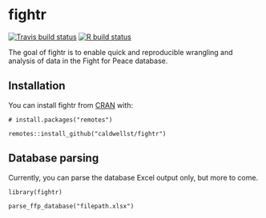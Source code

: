 
<!-- README.md is generated from README.Rmd. Please edit that file -->

fightr
======

<!-- badges: start -->

[![Travis build
status](https://travis-ci.com/caldwellst/fightr.svg?branch=master)](https://travis-ci.com/caldwellst/fightr)
[![R build
status](https://github.com/caldwellst/fightr/workflows/R-CMD-check/badge.svg)](https://github.com/caldwellst/fightr/actions)
<!-- badges: end -->

The goal of fightr is to enable quick and reproducible wrangling and
analysis of data in the Fight for Peace database.

Installation
------------

You can install fightr from [CRAN](https://github.com/caldwellst/fightr)
with:

    # install.packages("remotes")

    remotes::install_github("caldwellst/fightr")

Database parsing
----------------

Currently, you can parse the database Excel output only, but more to
come.

    library(fightr)

    parse_ffp_database("filepath.xlsx")
